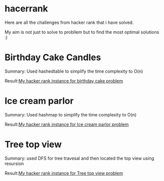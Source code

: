 # hacerrank
Here are all the challenges from hacker rank that i have solved.

My aim is not just to solve to probllem but to find the most optimal solutions :)


# Birthday Cake Candles

Summary: Used hashedtable to simplify the time complexity to O(n)

Result:<a href='https://quickank1t.github.io/hackerrank/birthdaycakeproblem.html'>My hacker rank instance for birthday cake problem</a>


# Ice cream parlor

Summary: Used hashmap to simplify the time complexity to O(n)

Result:<a href='https://quickank1t.github.io/hackerrank/Icecreamparlor.html'>My hacker rank instance for Ice cream parlor problem</a>


# Tree top view

Summary: used DFS for tree travesal and then located the top view using resursion

Result:<a href='https://quickank1t.github.io/hackerrank/treeTopView.html'>My hacker rank instance for Tree top view problem</a> 
